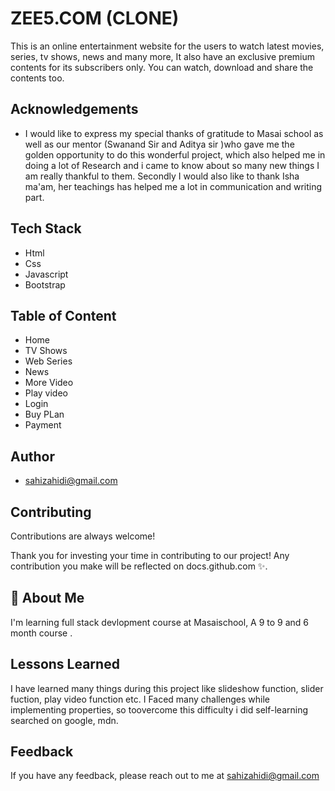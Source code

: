 # ZEE5.COM (CLONE)
This is an online entertainment website for the users to watch latest movies, series, tv shows, news and many more, It also have an exclusive premium contents for its subscribers only. You can watch, download and share the contents too. 

## Acknowledgements

 - I would like to express my special thanks of gratitude to Masai school  as well as our mentor (Swanand Sir and Aditya sir )who gave me the golden opportunity to do this wonderful project, which also helped me in doing a lot of Research and i came to know about so many new things I am really thankful to them.
 Secondly I would also like to thank Isha ma'am, her teachings has helped me a lot in communication and writing part.

## Tech Stack

* Html
* Css
* Javascript
* Bootstrap
## Table of Content
* Home
* TV Shows
* Web Series
* News
* More Video
* Play video
* Login
* Buy PLan
* Payment


## Author


- [sahizahidi@gmail.com](https://github.com/SahiZahidi)


## Contributing

Contributions are always welcome!

Thank you for investing your time in contributing to our project! Any contribution you make will be reflected on docs.github.com ✨.


## 🚀 About Me
I'm learning full stack devlopment course at Masaischool, A 9 to 9 and 6 month course .


## Lessons Learned

I have learned  many things during this project like slideshow function, slider fuction, play video function etc. I Faced many challenges while implementing properties,  so toovercome this difficulty i did self-learning searched on google, mdn. 



## Feedback

If you have any feedback, please reach out to me at sahizahidi@gmail.com
